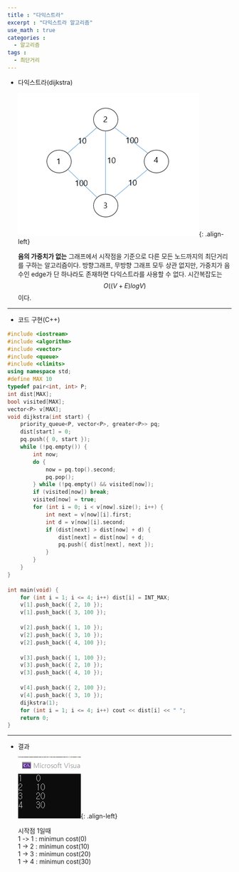 ```yaml
---
title : "다익스트라"
excerpt : "다익스트라 알고리즘"
use_math : true
categories :
  - 알고리즘
tags :
  - 최단거리
---
```


- 다익스트라(dijkstra)

  ![](/assets/images/다익스트라.png){: .align-left}  


  **음의 가중치가 없는** 그래프에서 시작점을 기준으로 다른 모든 노드까지의 최단거리를 구하는 알고리즘이다. 방향그래프, 무방향 그래프 모두 상관 없지만, 가중치가 음수인 edge가 단 하나라도 존재하면 다익스트라를 사용할 수 없다. 시간복잡도는 $$O((V+E)logV)$$이다.   

---


- 코드 구현(C++)      

```cpp  
#include <iostream>
#include <algorithm>
#include <vector>
#include <queue>
#include <climits>
using namespace std;
#define MAX 10
typedef pair<int, int> P;
int dist[MAX];
bool visited[MAX];
vector<P> v[MAX];
void dijkstra(int start) {
	priority_queue<P, vector<P>, greater<P>> pq;
	dist[start] = 0;
	pq.push({ 0, start });
	while (!pq.empty()) {
		int now;
		do {
			now = pq.top().second;
			pq.pop();
		} while (!pq.empty() && visited[now]);
		if (visited[now]) break;
		visited[now] = true;
		for (int i = 0; i < v[now].size(); i++) {
			int next = v[now][i].first;
			int d = v[now][i].second;
			if (dist[next] > dist[now] + d) {
				dist[next] = dist[now] + d;
				pq.push({ dist[next], next });
			}
		}
	}
}

int main(void) {
	for (int i = 1; i <= 4; i++) dist[i] = INT_MAX;
	v[1].push_back({ 2, 10 });
	v[1].push_back({ 3, 100 });

	v[2].push_back({ 1, 10 });
	v[2].push_back({ 3, 10 });
	v[2].push_back({ 4, 100 });

	v[3].push_back({ 1, 100 });
	v[3].push_back({ 2, 10 });
	v[3].push_back({ 4, 10 });

	v[4].push_back({ 2, 100 });
	v[4].push_back({ 3, 10 });
	dijkstra(1);
	for (int i = 1; i <= 4; i++) cout << dist[i] << " ";
	return 0;
}
```  

---

- 결과  

  ![](/assets/images/다익결과.png){: .align-left}  

  시작점 1일때   
  1 -> 1 : minimun cost(0)  
  1 -> 2 : minimun cost(10)  
  1 -> 3 : minimun cost(20)   
  1 -> 4 : minimun cost(30)  
